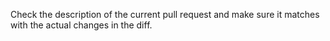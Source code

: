 Check the description of the current pull request and make sure it matches with the actual changes in the diff.
